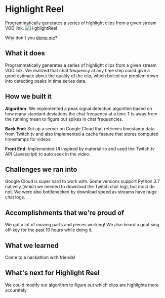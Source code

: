 
# Highlight Reel
Programmatically generates a series of highlight clips from a given stream VOD link.
![HighlightReel](https://raw.githubusercontent.com/brahmnoor/HighlightReel/master/HighlightReel.png)

Why don't you [demo me](http://highlight-reel.net)?

## What it does
Programmatically generates a series of highlight clips from a given stream VOD link. We realized that chat frequency at any time step could give a good estimate about the quality of the clip, which boiled our problem down into detecting peaks in time series data. 

## How we built it

**Algorithm:** We implemented a peak signal detection algorithm based on how many standard deviations the chat frequency at a time T is away from the running mean to figure out spikes in chat frequencies.

**Back End:** Set up a server on Google Cloud that retrieves timestamp data from Twitch.tv and also implemented a cache feature that stores computed timestamps for videos.

**Front End:** Implemented UI inspired by material-io and used the Twitch.tv API (Javascript) to auto seek in the video.

## Challenges we ran into
Google Cloud is super hard to work with. Some versions support Python 3.7 natively (which we needed to download the Twitch chat log), but most do not. We were also bottlenecked by download speed as streams have huge chat logs.

## Accomplishments that we're proud of
We got a lot of moving parts and pieces working! We also heard a goat sing off-key for the past 10 hours while doing it.

## What we learned
Come to a hackathon with friends!

## What's next for Highlight Reel
We could modify our algorithm to figure out which clips are highlights more accurately.
